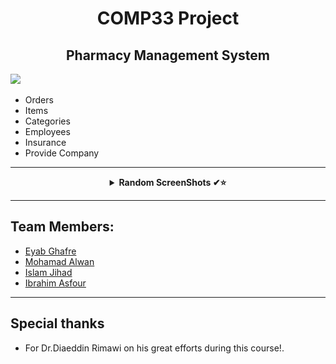  <H1 align="center" > <strong> COMP33 Project </strong> </H1>

 <H2 align="center" > <strong>Pharmacy Management System </strong> </H2>
 
 ![](https://github.com/MohamadAlwan/COMP333_Project_Pharmacy/blob/main/Pharmacy_Final_Vresion/pharmacy/ui.jpg)
 
 *  Orders
 *  Items
 *  Categories
 *  Employees
 *  Insurance
 *  Provide Company 
 ***
 <details align="center">
<summary><b> Random ScreenShots ✔⭐</b></summary>
<table>
  <thead>
 </p>
 
 ![]( https://github.com/MohamadAlwan/COMP333_Project_Pharmacy/blob/main/Pharmacy_Final_Vresion/pharmacy/first.png)
 ![]( https://github.com/Eyab0/University/blob/main/COMP333%20-%20Database%20System/Pharmacy_Final_Vresion/pharmacy/1.png)
 ![]( https://github.com/Eyab0/University/blob/main/COMP333%20-%20Database%20System/Pharmacy_Final_Vresion/pharmacy/2.png)
 ![]( https://github.com/Eyab0/University/blob/main/COMP333%20-%20Database%20System/Pharmacy_Final_Vresion/pharmacy/3.png)

<br />
</table>
</details>




***

## Team Members:

* [Eyab Ghafre](https://github.com/Eyab0)
* [Mohamad Alwan](https://github.com/MohamadAlwan)
* [Islam Jihad ](https://github.com/islamjihad)
* [Ibrahim Asfour](https://github.com/Ibrahim-Asfour)
 
***
## Special thanks
* For Dr.Diaeddin Rimawi on his great efforts during this course!.
